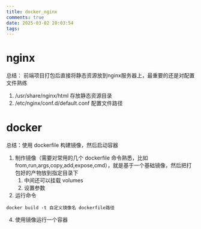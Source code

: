 ```yaml
---
title: docker_nginx
comments: true
date: 2025-03-02 20:03:54
tags:
---
```


# nginx
总结： 前端项目打包后直接将静态资源放到nginx服务器上，最重要的还是对配置文件熟练

1. /usr/share/nginx/html 存放静态资源目录
2. /etc/nginx/conf.d/default.conf 配置文件路径




# docker
总结：使用 dockerfile 构建镜像，然后启动容器

1. 制作镜像（需要对常用的几个 dockerfile 命令熟悉，比如 from,run,args,copy,add,expose,cmd），就是基于一个基础镜像，然后把打包好的产物放到指定目录下
   1. 中间还可以挂载 volumes
   2. 设置参数
2. 运行命令

```shell
docker build -t 自定义镜像名 dockerfile路径
```

4. 使用镜像运行一个容器

